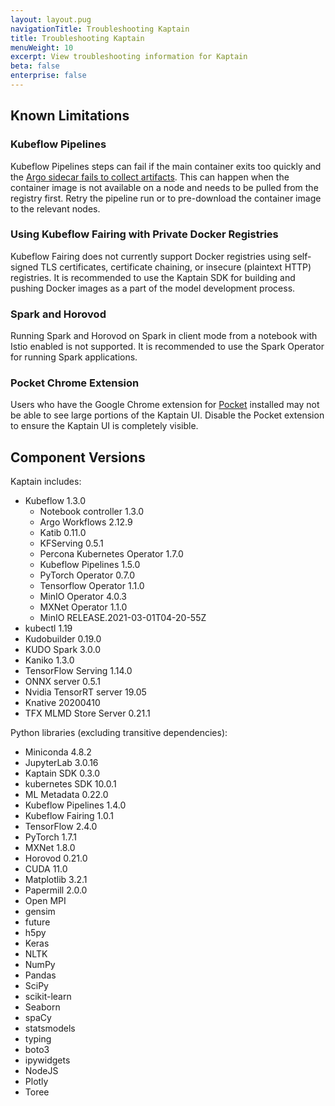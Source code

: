 ```yaml
---
layout: layout.pug
navigationTitle: Troubleshooting Kaptain
title: Troubleshooting Kaptain 
menuWeight: 10
excerpt: View troubleshooting information for Kaptain
beta: false
enterprise: false
---
```


## Known Limitations

### Kubeflow Pipelines

Kubeflow Pipelines steps can fail if the main container exits too quickly and the [Argo sidecar fails to collect artifacts](https://github.com/argoproj/argo/issues/1256).
This can happen when the container image is not available on a node and needs to be pulled from the registry first.
Retry the pipeline run or to pre-download the container image to the relevant nodes.

### Using Kubeflow Fairing with Private Docker Registries

Kubeflow Fairing does not currently support Docker registries using self-signed TLS certificates, certificate chaining, or insecure (plaintext HTTP) registries. It is recommended to use the Kaptain SDK for building and pushing Docker images
as a part of the model development process.

### Spark and Horovod

Running Spark and Horovod on Spark in client mode from a notebook with Istio enabled is not supported.
It is recommended to use the Spark Operator for running Spark applications.

### Pocket Chrome Extension

Users who have the Google Chrome extension for [Pocket](https://getpocket.com/chrome/) installed may not be able to see large portions of the Kaptain UI.
Disable the Pocket extension to ensure the Kaptain UI is completely visible.

## Component Versions

Kaptain includes:
- Kubeflow 1.3.0
  - Notebook controller 1.3.0
  - Argo Workflows 2.12.9
  - Katib 0.11.0
  - KFServing 0.5.1
  - Percona Kubernetes Operator 1.7.0
  - Kubeflow Pipelines 1.5.0
  - PyTorch Operator 0.7.0
  - Tensorflow Operator 1.1.0
  - MinIO Operator 4.0.3
  - MXNet Operator 1.1.0
  - MinIO RELEASE.2021-03-01T04-20-55Z
- kubectl 1.19
- Kudobuilder 0.19.0
- KUDO Spark 3.0.0
- Kaniko 1.3.0
- TensorFlow Serving 1.14.0
- ONNX server 0.5.1
- Nvidia TensorRT server 19.05
- Knative 20200410
- TFX MLMD Store Server 0.21.1

Python libraries (excluding transitive dependencies):
- Miniconda 4.8.2
- JupyterLab 3.0.16
- Kaptain SDK 0.3.0
- kubernetes SDK 10.0.1
- ML Metadata 0.22.0
- Kubeflow Pipelines 1.4.0
- Kubeflow Fairing 1.0.1
- TensorFlow 2.4.0
- PyTorch 1.7.1
- MXNet 1.8.0
- Horovod 0.21.0
- CUDA 11.0
- Matplotlib 3.2.1
- Papermill 2.0.0
- Open MPI
- gensim
- future
- h5py
- Keras
- NLTK
- NumPy
- Pandas
- SciPy
- scikit-learn
- Seaborn
- spaCy
- statsmodels
- typing
- boto3
- ipywidgets
- NodeJS
- Plotly
- Toree
